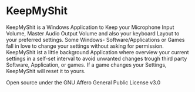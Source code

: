 # KeepMyShit
KeepMyShit is a Windows Application to Keep your Microphone Input Volume, Master Audio Output Volume and also your keyboard Layout to your preferred settings. Some Windows- Software/Applications or Games fall in love to change your settings without asking for permission.  KeepMyShit ist a little background Application where overview your current settings in a self-set interval to avoid unwanted changes trough third party Software, Application, or games.  If a game changes your Settings, KeepMyShit will reset it to yours.

Open source under the GNU Affero General Public License v3.0
